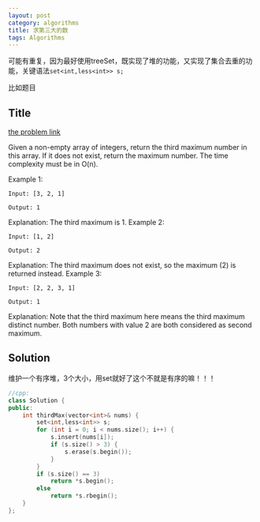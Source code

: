 ```yaml
---
layout: post
category: algorithms
title: 求第三大的数
tags: Algorithms
---
```


可能有重复，因为最好使用treeSet，既实现了堆的功能，又实现了集合去重的功能，关键语法```set<int,less<int>> s;```

比如题目

## Title
[the problem link](https://leetcode.com/problems/third-maximum-number/description/)

Given a non-empty array of integers, return the third maximum number in this array. If it does not exist, return the maximum number. The time complexity must be in O(n).

Example 1:

	Input: [3, 2, 1]
	
	Output: 1

Explanation: The third maximum is 1.
Example 2:

	Input: [1, 2]
	
	Output: 2

Explanation: The third maximum does not exist, so the maximum (2) is returned instead.
Example 3:

	Input: [2, 2, 3, 1]
	
	Output: 1

Explanation: Note that the third maximum here means the third maximum distinct number.
Both numbers with value 2 are both considered as second maximum.


## Solution
维护一个有序堆，3个大小，用set就好了这个不就是有序的嘛！！！

```c++
//cpp:
class Solution {
public:
	int thirdMax(vector<int>& nums) {
		set<int,less<int>> s;
		for (int i = 0; i < nums.size(); i++) {
			s.insert(nums[i]);
			if (s.size() > 3) {
				s.erase(s.begin());
			}
		}
		if (s.size() == 3)
			return *s.begin();
		else
			return *s.rbegin();
	}
};

```
